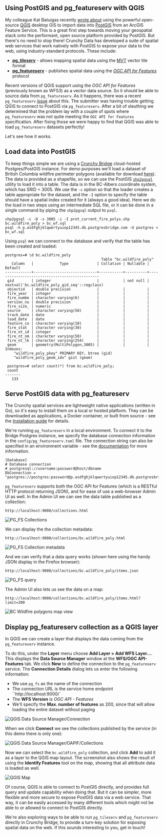 ## Using PostGIS and pg_featureserv with QGIS

My colleague Kat Batuigas recently [wrote about](https://blog.crunchydata.com/blog/arcgis-feature-service-to-postgis-the-qgis-way) using the powerful open-source [QGIS](https://www.qgis.org/en/site/) desktop GIS to import data into [PostGIS](https://postgis.net/) from an ArcGIS Feature Service.  This is a great first step towards moving your geospatial stack onto the performant, open source platform provided by PostGIS.  But there's no need to stop there!  Crunchy Data has developed a suite of spatial web services that work natively with PostGIS to expose your data to the web, using industry-standard protocols.  These include:

* [**pg_tileserv**](https://github.com/CrunchyData/pg_tileserv) - allows mapping spatial data using the [MVT](https://github.com/mapbox/vector-tile-spec) vector tile format
* [**pg_featureserv**](https://github.com/CrunchyData/pg_featureserv) - publishes spatial data using the [*OGC API for Features*](http://docs.opengeospatial.org/is/17-069r3/17-069r3.html) protocol

Recent versions of QGIS support using the *OGC API for Features* (previously known as WFS3) as a vector data source.  So it should be able to source data from `pg_featureserv`.  As it happens, there was a recent `pg_featureserv` [issue](https://github.com/CrunchyData/pg_featureserv/issues/63) about this.  The submitter was having trouble getting QGIS to connect to PostGIS via `pg_featureserv`.  After a bit of sleuthing we determined that the problem lay with a couple of spots where `pg_featureserv` was not quite meeting the `OGC API for Features` specification.  After fixing those we were happy to find that QGIS was able to load `pg_featureserv` datasets perfectly!

Let's see how it works. 

## Load data into PostGIS

To keep things simple we are using a [Crunchy Bridge](https://www.crunchydata.com/products/crunchy-bridge/) cloud-hosted  Postgres/PostGIS instance. For demo purposes we'll load a dataset of British Columbia wildfire perimeter polygons (available for download [here](https://catalogue.data.gov.bc.ca/dataset/fire-perimeters-current)).  The data is provided as a shapefile, so we can use the PostGIS [`shp2pgsql`](https://postgis.net/docs/manual-3.1/postgis_usage.html#shp2pgsql_usage) utility to load it into a table.  The data is in the BC-Albers coordinate system, which has SRID = 3005.  We use the `-c` option so that the loader creates a table appropriate for the dataset, and the `-I` option to specify the table should have a spatial index created for it (always a good idea).  Here we do the load in two steps using an intermediate SQL file, or it can be done in a single command by piping the `shp2pgsql` output to `psql`.

```
shp2pgsql -c -D -s 3005 -i -I prot_current_fire_polys.shp bc.wildfire_poly > bc_wf.sql
psql -h p.asdfghjklqwertyuiop12345.db.postgresbridge.com -U postgres < bc_wf.sql
```

Using `psql` we can connect to the database and verify that the table has been created and loaded:
```
postgres=# \d bc.wildfire_poly
                                            Table "bc.wildfire_poly"
   Column   |            Type             | Collation | Nullable |                    Default                    
------------+-----------------------------+-----------+----------+-----------------------------------------------
 gid        | integer                     |           | not null | nextval('bc.wildfire_poly_gid_seq'::regclass)
 objectid   | double precision            |           |          | 
 fire_year  | integer                     |           |          | 
 fire_numbe | character varying(6)        |           |          | 
 version_nu | double precision            |           |          | 
 fire_size_ | numeric                     |           |          | 
 source     | character varying(50)       |           |          | 
 track_date | date                        |           |          | 
 load_date  | date                        |           |          | 
 feature_co | character varying(10)       |           |          | 
 fire_stat  | character varying(30)       |           |          | 
 fire_nt_id | integer                     |           |          | 
 fire_nt_nm | character varying(50)       |           |          | 
 fire_nt_lk | character varying(254)      |           |          | 
 geom       | geometry(MultiPolygon,3005) |           |          | 
Indexes:
    "wildfire_poly_pkey" PRIMARY KEY, btree (gid)
    "wildfire_poly_geom_idx" gist (geom)
    
 postgres=# select count(*) from bc.wildfire_poly;
 count 
-------
   133
 ```

## Serve PostGIS data with pg_featureserv

The Crunchy spatial services are lightweight native applications (written in Go), so it's easy to install them on a local or hosted platform.  They can be downloaded as applications, a Docker container, or built from source - see the [Installation guide](https://access.crunchydata.com/documentation/pg_featureserv/1.2.0/installation/installing/) for details.

We're running `pg_featureserv` in a local environment.  To connect it to the Bridge Postgres instance, we specify the database connection information in the `config/pg_featureserv.toml` file. The connection string can also be specified in an environment variable - see the [documentation](https://access.crunchydata.com/documentation/pg_featureserv/1.2.0/installation/configuration/) for more information.

```
[Database]
# Database connection
# postgresql://username:password@host/dbname
DbConnection = "postgres://postgres:password@p.asdfghjklqwertyuiop12345.db.postgresbridge.com:5432/postgres"
```

`pg_featureserv` supports both the OGC API for Features (which is a RESTful HTTP protocol returning JSON), and for ease of use a web-browser Admin UI as well.  In the Admin UI we can see the data table published as a collection:

`http://localhost:9000/collections.html`

![PG_FS Collections](pgfs-home.png)

We can display the the collection metadata:

`http://localhost:9000/collections/bc.wildfire_poly.html`

![PG_FS Collection metadata](pgfs_collection_meta.png)

And we can verify that a data query works (shown here using the handy JSON display in the Firefox browser):

`http://localhost:9000/collections/bc.wildfire_poly/items.json`

![PG_FS query](pgfs_query.png)

The Admin UI also lets us see the data on a map:

`http://localhost:9000/collections/bc.wildfire_poly/items.html?limit=200`

![BC Wildfire polygons map view](pgfs_wildfire_map.png)


## Display pg_featureserv collection as a QGIS layer

In QGIS we can create a layer that displays the data coming from the `pg_featureserv` instance.  

To do this, under the **Layer** menu choose **Add Layer > Add WFS Layer...**.  This displays the **Data Source Manager** window at the **WFS/OGC API-Features** tab.  We click **New** to define the connection to the `pg_featureserv` service.  The **Connection Details** dialog lets us enter the following information:

* We use `pg_fs` as the name of the connection
* The connection URL is the service home endpoint ``http://localhost:9000/`
* The **WFS Version** is *OGC API - Features*
* We'll specify the **Max. number of features** as 200, since that will allow loading the entire dataset without paging

![QGIS Data Source Manager/Connection](qgis_dataman_connect.png)

When we click **Connect** we see the collections published by the service (in this demo there is only one):

![QGIS Data Source Manager/OAPIF/Collections](qgis_ds_list.png)

Now we can select the `bc.wildfire_poly` collection, and click **Add** to add it as a layer to the QGIS map layout.  The screenshot also shows the result of using the **Identify Features** tool on the map, showing that all attribute data is loaded as well. 

![QGIS Map](qgis_map.png)

Of course, QGIS is able to connect to PostGIS directly, and provides full query and update capability when doing that.  But it can be simpler, more flexible and more secure to expose PostGIS data via a web service.  That way, it can be easily accessed by many different tools which might not be able to or allowed to connect to PostGIS directly.

We're also exploring ways to be able to run `pg_tileserv` and `pg_featureserv` directly in Crunchy Bridge, to provide a turn-key solution for exposing spatial data on the web.  If this sounds interesting to you, get in touch!


